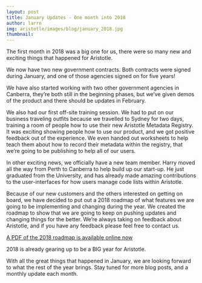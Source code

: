 ```yaml
---
layout: post
title: January Updates - One month into 2018
author: larrn
img: aristotle/images/blog/january_2018.jpg
thumbnail: 
---
```


The first month in 2018 was a big one for us, there were so many new and exciting things that happened for Aristotle.

We now have two new government contracts. 
Both contracts were signed during January, and one of those agencies signed on for five years! 

We have also started working with two other government agencies in Canberra, they’re both still in the beginning phases, 
but we’ve given demos of the product and there should be updates in February. 

We also had our first off-site training session. We had to put on our business traveling outfits because we travelled to
Sydney for two days, training a room of people how to use their new Aristotle Metadata Registry. It was exciting showing 
people how to use our product, and we got positive feedback out of the experience. We even handed out worksheets to help 
teach them about how to record their metadata within the registry, that we’re going to be publishing to help all of our users.

In other exciting news, we officially have a new team member. 
Harry moved all the way from Perth to Canberra to help build up our start-up. He just graduated from the University, 
and has already made amazing contributions to the user-interfaces for how users manage code lists within Aristotle. 

Because of our new customers and the others interested on getting on board, we have decided to put out a 2018 roadmap 
of what features we are going to be implementing and changing during the year. We created the roadmap to show that we are 
going to keep on pushing updates and changing things for the better. We’re always taking on feedback about Aristotle, 
and if you have any feedback please feel free to contact us.

[A PDF of the 2018 roadmap is available online now](/aristotle/images/blog/2018_aristotle_roadmap.pdf)

2018 is already gearing up to be a BIG year for Aristotle. 

With all the great things that happened in January, we are looking forward to what the rest of the year brings. 
Stay tuned for more blog posts, and a monthly update each month. 
